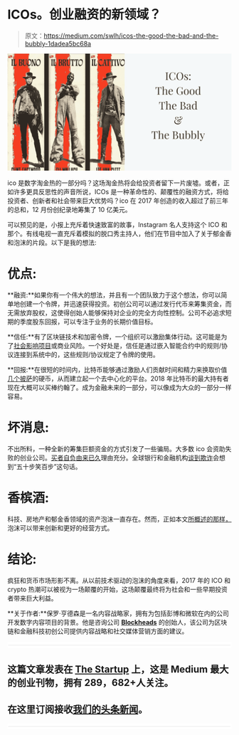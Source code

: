 # ICOs。创业融资的新领域？

> 原文：<https://medium.com/swlh/icos-the-good-the-bad-and-the-bubbly-1dadea5bc68a>

![](img/21054bd85d1f81a2e8f1e5fc73ac8d46.png)

ico 是数字淘金热的一部分吗？这场淘金热将会给投资者留下一片废墟。或者，正如许多更具反思性的声音所说，ICOs 是一种革命性的、颠覆性的融资方式，将给投资者、创新者和社会带来巨大优势吗？ico 在 2017 年创造的收入超过了前三年的总和，12 月份创纪录地筹集了 10 亿美元。

可以预见的是，小报上充斥着快速致富的故事，Instagram 名人支持这个 ICO 和那个。有线电视一直充斥着模拟的脱口秀主持人，他们在节目中加入了关于郁金香和泡沫的片段。以下是我的想法:

# 优点:

**融资:**如果你有一个伟大的想法，并且有一个团队致力于这个想法，你可以简单地创建一个令牌，并迅速获得投资。初创公司可以通过发行代币来筹集资金，而无需放弃股权，这使得创始人能够保持对企业的完全方向性控制。公司不必追求短期的季度股东回报，可以专注于业务的长期价值目标。

**信任:**有了区块链技术和加密令牌，一个组织可以激励集体行动。这可能是为了[社会影响项目](https://goo.gl/QoXTbe)或商业风险。一个好处是，信任是通过嵌入智能合约中的规则/协议连接到系统中的，这些规则/协议规定了令牌的使用。

**回报:**在很短的时间内，比特币能够通过激励人们贡献时间和精力来换取价值[几个披萨](http://mashable.com/2017/05/23/bitcoin-pizza-day-20-million/)的硬币，从而建立起一个去中心化的平台。2018 年比特币的最大持有者现在大概可以买棒约翰了。成为金融未来的一部分，可以像成为大众的一部分一样容易。

# 坏消息:

不出所料，一种全新的筹集巨额资金的方式引发了一些骗局。大多数 ico 会资助失败的创业公司。[买者自负由来已久](https://en.wikipedia.org/wiki/Chandelor_v_Lopus)理由充分。全球银行和金融机构[谈到欺诈](https://www.bloomberg.com/news/articles/2017-09-12/jpmorgan-s-ceo-says-he-d-fire-traders-who-bet-on-fraud-bitcoin)会想到“五十步笑百步”这句话。

# 香槟酒:

科技、房地产和郁金香领域的资产泡沫一直存在。然而，正如本文[所概述的那样，](https://hackernoon.com/investors-should-forever-be-blowing-bubbles-1df1bec4ff75)泡沫可以带来创新和更好的经营方式。

# 结论:

疯狂和货币市场形影不离。从以前技术驱动的泡沫的角度来看，2017 年的 ICO 和 crypto 热潮可以被视为一场颠覆的开始，这场颠覆最终将为社会和一些早期投资者带来巨大利益。

**关于作者:**保罗·亨德森是一名内容战略家，拥有为包括彭博和微软在内的公司开发数字内容项目的背景。他是咨询公司 [**Blockheads**](http://www.blockheads.co/) 的创始人，该公司为区块链和金融科技初创公司提供内容战略和社交媒体营销方面的建议。

![](img/731acf26f5d44fdc58d99a6388fe935d.png)

## 这篇文章发表在 [The Startup](https://medium.com/swlh) 上，这是 Medium 最大的创业刊物，拥有 289，682+人关注。

## 在这里订阅接收[我们的头条新闻](http://growthsupply.com/the-startup-newsletter/)。

![](img/731acf26f5d44fdc58d99a6388fe935d.png)